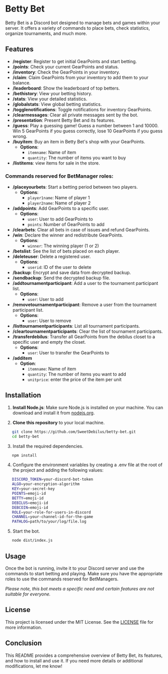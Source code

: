# Betty Bet

Betty Bet is a Discord bot designed to manage bets and games within your server. It offers a variety of commands to place bets, check statistics, organize tournaments, and much more.

## Features

- **/register**: Register to get initial GearPoints and start betting.
- **/points**: Check your current GearPoints and status.
- **/inventory**: Check the GearPoints in your inventory.
- **/claim**: Claim GearPoints from your inventory to add them to your balance.
- **/leaderboard**: Show the leaderboard of top betters.
- **/bethistory**: View your betting history.
- **/stats**: View your detailed statistics.
- **/globalstats**: View global betting statistics.
- **/togglenotifications**: Toggle notifications for inventory GearPoints.
- **/clearmessages**: Clear all private messages sent by the bot.
- **/presentation**: Present Betty Bet and its features.
- **/guess**: Play a guessing game! Guess a number between 1 and 10000. Win 5 GearPoints if you guess correctly, lose 10 GearPoints if you guess wrong.
- **/buyitem**: Buy an item in Betty Bet's shop with your GearPoints.
  - **Options**:
    - `itemname`: Name of item
    - `quantity`: The number of items you want to buy
- **/listitems**: view items for sale in the store.

### Commands reserved for **BetManager** roles:

- **/placeyourbets**: Start a betting period between two players.
  - **Options**:
    - `player1name`: Name of player 1
    - `player2name`: Name of player 2
- **/addpoints**: Add GearPoints to a specific user.
  - **Options**:
    - `user`: User to add GearPoints to
    - `points`: Number of GearPoints to add
- **/clearbets**: Clear all bets in case of issues and refund GearPoints.
- **/win**: Declare the winner and redistribute GearPoints.
  - **Options**:
    - `winner`: The winning player (1 or 2)
- **/betslist**: See the list of bets placed on each player.
- **/deleteuser**: Delete a registered user.
  - **Options**:
    - `userid`: ID of the user to delete
- **/backup**: Encrypt and save data from decrypted backup.
- **/sendbackup**: Send the decrypted backup file.
- **/addtournamentparticipant**: Add a user to the tournament participant list.
  - **Options**:
    - `user`: User to add
- **/removetournamentparticipant**: Remove a user from the tournament participant list.
  - **Options**:
    - `user`: User to remove
- **/listtournamentparticipants**: List all tournament participants.
- **/cleartournamentparticipants**: Clear the list of tournament participants.
- **/transferdebilus**: Transfer all GearPoints from the debilus closet to a specific user and empty the closet.
  - **Options**:
    - `user`: User to transfer the GearPoints to
- **/additem**
  - **Option**:
    - `itemname`: Name of item
    - `quantity`: The number of items you want to add
    - `unitprice`: enter the price of the item per unit
      
## Installation

1. **Install Node.js**:
   Make sure Node.js is installed on your machine. You can download and install it from [nodejs.org](https://nodejs.org/).

2. **Clone this repository** to your local machine.
```sh
   git clone https://github.com/SweetDebilus/betty-bet.git
   cd betty-bet
```
3. Install the required dependencies.
```sh
   npm install
```
4. Configure the environment variables by creating a .env file at the root of the project and adding the following values:
```sh
   DISCORD_TOKEN=your-discord-bot-token
   ALGO=your-encryption-algorithm
   KEY=your-secret-key
   POINTS=emoji-id
   BETTY=emoji-id
   DEBILUS=emoji-id
   DEBCOIN=emoji-id
   ROLE=your-role-for-users-in-discord
   CHANNEL=your-channel-id-for-the-game
   PATHLOG=path/to/your/log/file.log
```
5. Start the bot.
```sh
   node dist/index.js
```

## Usage

Once the bot is running, invite it to your Discord server and use the commands to start betting and playing. Make sure you have the appropriate roles to use the commands reserved for BetManagers.

*Please note, this bot meets a specific need and certain features are not suitable for everyone.*

## License

This project is licensed under the MIT License. See the [LICENSE](LICENSE) file for more information.

## Conclusion

This README provides a comprehensive overview of Betty Bet, its features, and how to install and use it. If you need more details or additional modifications, let me know!

